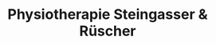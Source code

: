 ---
title: "Physiotherapie Steingasser & Rüscher"
url: /magdeburg/physiotherapie-steingasser-und-ruescher/
shop: Massage
---